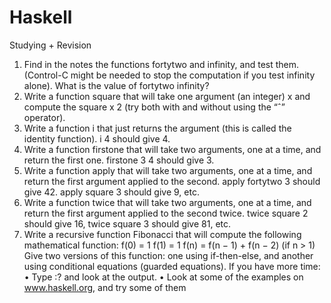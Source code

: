 # Haskell
Studying + Revision 


1. Find in the notes the functions fortytwo and infinity, and test them. (Control-C might
be needed to stop the computation if you test infinity alone). What is the value of fortytwo
infinity?
2. Write a function square that will take one argument (an integer) x and compute the square
x
2
(try both with and without using the “ˆ” operator).
3. Write a function i that just returns the argument (this is called the identity function). i 4
should give 4.
4. Write a function firstone that will take two arguments, one at a time, and return the first
one. firstone 3 4 should give 3.
5. Write a function apply that will take two arguments, one at a time, and return the first
argument applied to the second. apply fortytwo 3 should give 42. apply square 3 should
give 9, etc.
6. Write a function twice that will take two arguments, one at a time, and return the first
argument applied to the second twice. twice square 2 should give 16, twice square 3
should give 81, etc.
7. Write a recursive function Fibonacci that will compute the following mathematical function:
f(0) = 1
f(1) = 1
f(n) = f(n − 1) + f(n − 2) (if n > 1)
Give two versions of this function: one using if-then-else, and another using conditional
equations (guarded equations).
If you have more time:
• Type :? and look at the output.
• Look at some of the examples on www.haskell.org, and try some of them
